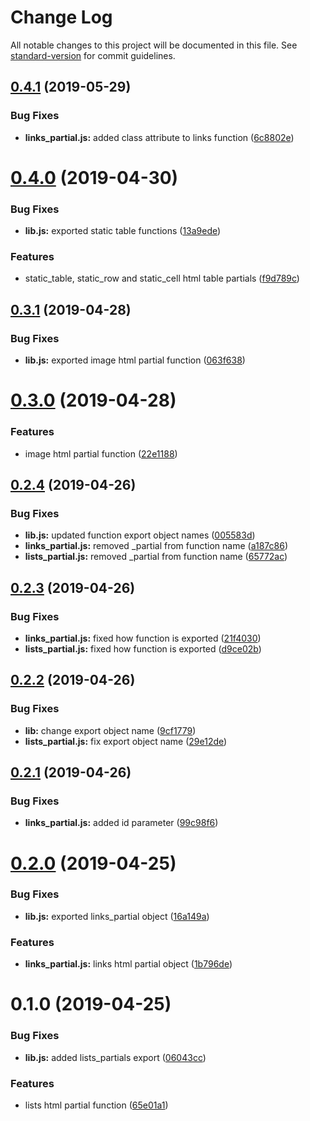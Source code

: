# Change Log

All notable changes to this project will be documented in this file. See [standard-version](https://github.com/conventional-changelog/standard-version) for commit guidelines.

<a name="0.4.1"></a>
## [0.4.1](https://github.com/kilisio/html_partials_lib/compare/v0.4.0...v0.4.1) (2019-05-29)


### Bug Fixes

* **links_partial.js:** added class attribute to links function ([6c8802e](https://github.com/kilisio/html_partials_lib/commit/6c8802e))



<a name="0.4.0"></a>
# [0.4.0](https://github.com/kilisio/html_partials_lib/compare/v0.3.1...v0.4.0) (2019-04-30)


### Bug Fixes

* **lib.js:** exported static table functions ([13a9ede](https://github.com/kilisio/html_partials_lib/commit/13a9ede))


### Features

* static_table, static_row and static_cell html table partials ([f9d789c](https://github.com/kilisio/html_partials_lib/commit/f9d789c))



<a name="0.3.1"></a>
## [0.3.1](https://github.com/kilisio/html_partials_lib/compare/v0.3.0...v0.3.1) (2019-04-28)


### Bug Fixes

* **lib.js:** exported image html partial function ([063f638](https://github.com/kilisio/html_partials_lib/commit/063f638))



<a name="0.3.0"></a>
# [0.3.0](https://github.com/kilisio/html_partials_lib/compare/v0.2.4...v0.3.0) (2019-04-28)


### Features

* image html partial function ([22e1188](https://github.com/kilisio/html_partials_lib/commit/22e1188))



<a name="0.2.4"></a>
## [0.2.4](https://github.com/kilisio/html_partials_lib/compare/v0.2.3...v0.2.4) (2019-04-26)


### Bug Fixes

* **lib.js:** updated function export object names ([005583d](https://github.com/kilisio/html_partials_lib/commit/005583d))
* **links_partial.js:** removed _partial from function name ([a187c86](https://github.com/kilisio/html_partials_lib/commit/a187c86))
* **lists_partial.js:** removed _partial from function name ([65772ac](https://github.com/kilisio/html_partials_lib/commit/65772ac))



<a name="0.2.3"></a>
## [0.2.3](https://github.com/kilisio/html_partials_lib/compare/v0.2.2...v0.2.3) (2019-04-26)


### Bug Fixes

* **links_partial.js:** fixed how function is exported ([21f4030](https://github.com/kilisio/html_partials_lib/commit/21f4030))
* **lists_partial.js:** fixed how function is exported ([d9ce02b](https://github.com/kilisio/html_partials_lib/commit/d9ce02b))



<a name="0.2.2"></a>
## [0.2.2](https://github.com/kilisio/html_partials_lib/compare/v0.2.1...v0.2.2) (2019-04-26)


### Bug Fixes

* **lib:** change export object name ([9cf1779](https://github.com/kilisio/html_partials_lib/commit/9cf1779))
* **lists_partial.js:** fix export object name ([29e12de](https://github.com/kilisio/html_partials_lib/commit/29e12de))



<a name="0.2.1"></a>
## [0.2.1](https://github.com/kilisio/html_partials_lib/compare/v0.2.0...v0.2.1) (2019-04-26)


### Bug Fixes

* **links_partial.js:** added id parameter ([99c98f6](https://github.com/kilisio/html_partials_lib/commit/99c98f6))



<a name="0.2.0"></a>
# [0.2.0](https://github.com/kilisio/html_partials_lib/compare/v0.1.0...v0.2.0) (2019-04-25)


### Bug Fixes

* **lib.js:** exported links_partial object ([16a149a](https://github.com/kilisio/html_partials_lib/commit/16a149a))


### Features

* **links_partial.js:** links html partial object ([1b796de](https://github.com/kilisio/html_partials_lib/commit/1b796de))



<a name="0.1.0"></a>
# 0.1.0 (2019-04-25)


### Bug Fixes

* **lib.js:** added lists_partials export ([06043cc](https://github.com/kilisio/html_partials_lib/commit/06043cc))


### Features

* lists html partial function ([65e01a1](https://github.com/kilisio/html_partials_lib/commit/65e01a1))
